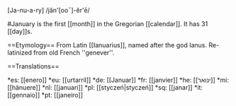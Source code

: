 [Ja-nu-a-ry] /jăn'[ooˉ]-ĕr'ē/

#January is the first [[month]] in the Gregorian [[calendar]]. It has 31 [[day]]s.

==Etymology==
From Latin [[Ianuarius]], named after the god Ianus. Re-latinized from old French ''genever''.

==Translations==

*es: [[enero]]
*eu: [[urtarril]]
*de: [[Januar]]
*fr: [[janvier]]
*he: [[ינואר]]
*mi: [[hänuere]]
*nl: [[januari]]
*pl: [[styczeń|stycze&#324;]]
*sq: [[janar]]
*it: [[gennaio]]
*pt: [[janeiro]]